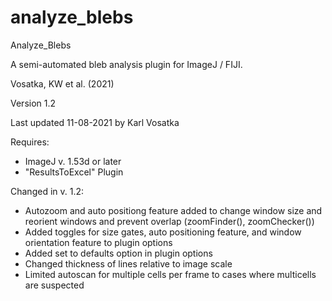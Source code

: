# analyze_blebs

Analyze_Blebs

A semi-automated bleb analysis plugin for ImageJ / FIJI.

Vosatka, KW et al. (2021)

Version 1.2

Last updated 11-08-2021 by Karl Vosatka

Requires:
- ImageJ v. 1.53d or later
- "ResultsToExcel" Plugin

Changed in v. 1.2:
- Autozoom and auto positiong feature added to change window size and reorient windows and prevent overlap (zoomFinder(), zoomChecker())
- Added toggles for size gates, auto positioning feature, and window orientation feature to plugin options
- Added set to defaults option in plugin options
- Changed thickness of lines relative to image scale
- Limited autoscan for multiple cells per frame to cases where multicells are suspected

